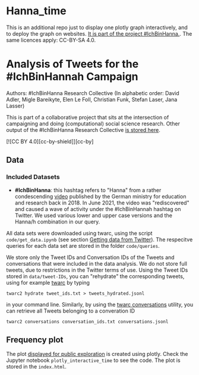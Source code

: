 # Hanna_time
This is an additional repo just to display one plotly graph interactively, and to deploy the graph on websites. [It is part of the project #IchBinHanna.](https://github.com/LaserSteff/IchbinHanna). The same licences apply: CC-BY-SA 4.0.


# Analysis of Tweets for the #IchBinHannah Campaign

Authors: #IchBinHanna Research Collective
(In alphabetic order: David Adler, Migle Bareikyte, Elen Le Foll, Christian Funk, Stefan Laser, Jana Lasser)

This is part of a collaborative project that sits at the intersection of campaigning and doing (computational) social science research. Other output of the #IchBinHanna Research Collective [is stored here](https://github.com/LaserSteff/-IchbinHanna).

[![CC BY 4.0][cc-by-shield]][cc-by]

## Data  

### Included Datasets
* **#IchBinHanna**: this hashtag refers to "Hanna" from a rather condescending [video](https://www.bmbf.de/de/media-video-16944.html) published by the German ministry for education and research back in 2018. In June 2021, the video was "rediscovered" and caused a wave of activity under the #IchBinHannah hashtag on Twitter. We used various lower and upper case versions and the Hanna/h combination in our query.

All data sets were downloaded using twarc, using the script ```code/get_data.ipynb``` (see section [Getting data from Twitter](#getting-data-from-twitter)). The respecitve queries for each data set are stored in the folder ```code/queries```.

We store only the Tweet IDs and Conversation IDs of the Tweets and conversations that were included in the data analysis. We do not store full tweets, due to restrictions in the Twitter terms of use. Using the Tweet IDs stored in ```data/tweet-IDs```, you can "rehydrate" the corresponding tweets, using for example [twarc](https://scholarslab.github.io/learn-twarc/06-twarc-command-basics#rehydrate-a-dataset) by typing  

```twarc2 hydrate tweet_ids.txt > tweets_hydrated.jsonl```  

in your command line. Similarly, by using the [twarc conversations](https://twarc-project.readthedocs.io/en/latest/twarc2/#conversations) utility, you can retrieve all Tweets belonging to a converation ID  

```twarc2 conversations conversation_ids.txt conversations.jsonl```

## Frequency plot
The plot [displayed for public exploration](https://lasersteff.github.io/Hanna_time/) is created using plotly. Check the Jupyter notebook ```plotly_interactive_time``` to see the code. The plot is stored in the ```index.html```.

